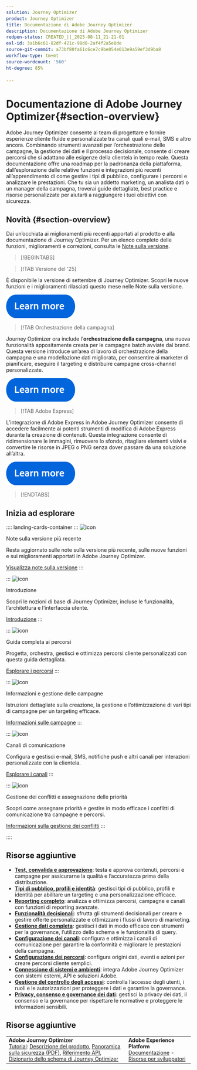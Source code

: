 ```yaml
---
solution: Journey Optimizer
product: Journey Optimizer
title: Documentazione di Adobe Journey Optimizer
description: Documentazione di Adobe Journey Optimizer
redpen-status: CREATED_||_2025-08-11_21-21-01
exl-id: 3a1b6c61-82df-421c-98d8-2af4f2a5e0de
source-git-commit: a73bf80fa61c6ce7c9be054e013e9a59ef3d9ba8
workflow-type: tm+mt
source-wordcount: '560'
ht-degree: 85%

---
```


# Documentazione di Adobe Journey Optimizer{#section-overview}

Adobe Journey Optimizer consente ai team di progettare e fornire esperienze cliente fluide e personalizzate tra canali quali e-mail, SMS e altro ancora. Combinando strumenti avanzati per l’orchestrazione delle campagne, la gestione dei dati e il processo decisionale, consente di creare percorsi che si adattano alle esigenze della clientela in tempo reale. Questa documentazione offre una roadmap per la padronanza della piattaforma, dall’esplorazione delle relative funzioni e integrazioni più recenti all’apprendimento di come gestire i tipi di pubblico, configurare i percorsi e analizzare le prestazioni. Che tu sia un addetto marketing, un analista dati o un manager della campagna, troverai guide dettagliate, best practice e risorse personalizzate per aiutarti a raggiungere i tuoi obiettivi con sicurezza.

## Novità {#section-overview}

Dai un’occhiata ai miglioramenti più recenti apportati al prodotto e alla documentazione di Journey Optimizer. Per un elenco completo delle funzioni, miglioramenti e correzioni, consulta le [Note sulla versione](../using/rn/release-notes.md).

>[!BEGINTABS]

>[!TAB Versione del &#39;25]

È disponibile la versione di settembre di Journey Optimizer. Scopri le nuove funzioni e i miglioramenti rilasciati questo mese nelle Note sulla versione.

[![Ulteriori informazioni](using/assets/do-not-localize/learn-more-button.svg)](using/rn/release-notes.md)


>[!TAB Orchestrazione della campagna]

Journey Optimizer ora include l’**orchestrazione della campagna**, una nuova funzionalità appositamente creata per le campagne batch avviate dal brand. Questa versione introduce un’area di lavoro di orchestrazione della campagna e una modellazione dati migliorata, per consentire ai marketer di pianificare, eseguire il targeting e distribuire campagne cross-channel personalizzate.

[![Ulteriori informazioni](using/assets/do-not-localize/learn-more-button.svg)](using/orchestrated/gs-orchestrated-campaigns.md)

>[!TAB Adobe Express]

L’integrazione di Adobe Express in Adobe Journey Optimizer consente di accedere facilmente ai potenti strumenti di modifica di Adobe Express durante la creazione di contenuti. Questa integrazione consente di ridimensionare le immagini, rimuovere lo sfondo, ritagliare elementi visivi e convertire le risorse in JPEG o PNG senza dover passare da una soluzione all’altra.

[![Ulteriori informazioni](using/assets/do-not-localize/learn-more-button.svg)](using/integrations/express.md)


>[!ENDTABS]


## Inizia ad esplorare

:::: landing-cards-container
:::
![icon](https://cdn.experienceleague.adobe.com/icons/list-check.svg)

Note sulla versione più recente

Resta aggiornato sulle note sulla versione più recente, sulle nuove funzioni e sui miglioramenti apportati in Adobe Journey Optimizer.

[Visualizza note sulla versione](using/rn/release-notes.md)
:::

:::
![icon](https://cdn.experienceleague.adobe.com/icons/circle-play.svg)

Introduzione

Scopri le nozioni di base di Journey Optimizer, incluse le funzionalità, l’architettura e l’interfaccia utente.

[Introduzione](./rp_landing_pages/get-started-landing-page.md)
:::

:::
![icon](https://cdn.experienceleague.adobe.com/icons/code-branch.svg)

Guida completa ai percorsi

Progetta, orchestra, gestisci e ottimizza percorsi cliente personalizzati con questa guida dettagliata.

[Esplorare i percorsi](./rp_landing_pages/orchestrate-journeys-landing-page.md)
:::

:::
![icon](https://cdn.experienceleague.adobe.com/icons/bullhorn.svg)

Informazioni e gestione delle campagne

Istruzioni dettagliate sulla creazione, la gestione e l’ottimizzazione di vari tipi di campagne per un targeting efficace.

[Informazioni sulle campagne](./rp_landing_pages/campaigns-landing-page.md)
:::

:::
![icon](https://cdn.experienceleague.adobe.com/icons/envelope.svg)

Canali di comunicazione

Configura e gestisci e-mail, SMS, notifiche push e altri canali per interazioni personalizzate con la clientela.

[Esplorare i canali](./using/channels/gs-channels.md)
:::

:::
![icon](https://cdn.experienceleague.adobe.com/icons/scale-balanced.svg)

Gestione dei conflitti e assegnazione delle priorità

Scopri come assegnare priorità e gestire in modo efficace i conflitti di comunicazione tra campagne e percorsi.

[Informazioni sulla gestione dei conflitti](./rp_landing_pages/conflict-prioritization-landing-page.md)
:::

::::


## Risorse aggiuntive

- **[Test, convalida e approvazione](./rp_landing_pages/test-landing-page.md)**: testa e approva contenuti, percorsi e campagne per assicurarne la qualità e l’accuratezza prima della distribuzione.
- **[Tipi di pubblico, profili e identità](./rp_landing_pages/audiences-profiles-identities-landing-page.md)**: gestisci tipi di pubblico, profili e identità per abilitare un targeting e una personalizzazione efficace.
- **[Reporting completo](./rp_landing_pages/reporting-landing-page.md)**: analizza e ottimizza percorsi, campagne e canali con funzioni di reporting avanzate.
- **[Funzionalità decisionali](./rp_landing_pages/decisioning-landing-page.md)**: sfrutta gli strumenti decisionali per creare e gestire offerte personalizzate e ottimizzare i flussi di lavoro di marketing.
- **[Gestione dati completa](./rp_landing_pages/data-management-landing-page.md)**: gestisci i dati in modo efficace con strumenti per la governance, l’utilizzo dello schema e le funzionalità di query.
- **[Configurazione dei canali](./rp_landing_pages/configuration-landing-page.md)**: configura e ottimizza i canali di comunicazione per garantire la conformità e migliorare le prestazioni della campagna.
- **[Configurazione dei percorsi](./rp_landing_pages/configure-journeys-landing-page.md)**: configura origini dati, eventi e azioni per creare percorsi cliente semplici.
- **[Connessione di sistemi e ambienti](./rp_landing_pages/connect-systems-landing-page.md)**: integra Adobe Journey Optimizer con sistemi esterni, API e soluzioni Adobe.
- **[Gestione del controllo degli accessi](./rp_landing_pages/access-control-landing-page.md)**: controlla l’accesso degli utenti, i ruoli e le autorizzazioni per proteggere i dati e garantire la governance.
- **[Privacy, consenso e governance dei dati](./rp_landing_pages/privacy-landing-page.md)**: gestisci la privacy dei dati, il consenso e la governance per rispettare le normative e proteggere le informazioni sensibili.

## Risorse aggiuntive

<table style="table-layout:fixed"><tr style="border: 0;">
<td><strong>Adobe Journey Optimizer</strong><br/>
<a href="https://experienceleague.adobe.com/docs/journey-optimizer-learn/tutorials/overview.html?lang=it" target="_blank">Tutorial</a>: <a href="https://helpx.adobe.com/it/legal/product-descriptions/adobe-journey-optimizer.html" target="_blank">Descrizione del prodotto</a>, <a href="https://www.adobe.com/content/dam/cc/en/security/pdfs/AJO_SecurityOverview.pdf" target="_blank">Panoramica sulla sicurezza (PDF)</a>, <a href="https://developer.adobe.com/journey-optimizer-apis/" target="_blank">Riferimento API</a>, <a href="https://experienceleague.adobe.com/tools/ajo-schemas/schema-dictionary.html?lang=it" target="_blank">Dizionario dello schema di Journey Optimizer</a>

</td>
<td><strong>Adobe Experience Platform</strong><br/>
<a href="https://experienceleague.adobe.com/docs/experience-platform/landing/home.html?lang=it" target="_blank">Documentazione</a> - <a href="https://www.adobe.com/it/experience-platform/documentation-and-developer-resources.html" target="_blank">Risorse per sviluppatori</a>
</td>
</tr></table>

<!--table style="table-layout:auto"><tr style="border: 0;"><td><img src="using/assets/do-not-localize/newsletter.png"></td><td>
<b>Stay informed and elevate your Adobe Journey Optimizer experience!</b><br/>Sign up for our quarterly newsletter. Gain exclusive access to the latest product updates, captivating stories, real-world use cases, valuable tips, and more – all delivered directly to your inbox every quarter. <a href="https://www.adobe.com/subscription/Adobe_Journey_Optimizer_NL.html">Sign up today!</a></td></tr></table-->

